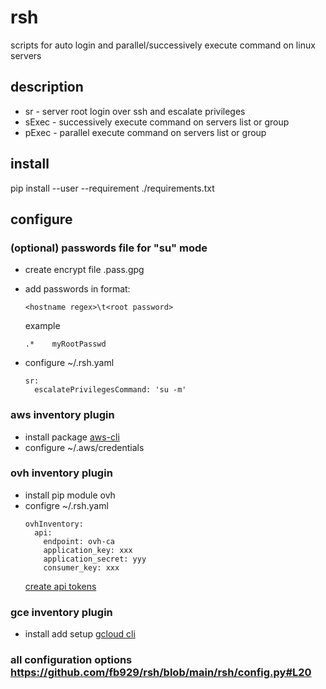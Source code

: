 # rsh
scripts for auto login and parallel/successively execute command on linux servers

## description
* sr - server root
  login over ssh and escalate privileges
* sExec - successively execute command on servers list or group
* pExec - parallel execute command on servers list or group

## install
pip install --user --requirement ./requirements.txt

## configure
### (optional) passwords file for "su" mode
* create encrypt file .pass.gpg
* add passwords in format:
  ```
  <hostname regex>\t<root password>
  ```

  example
  ```
  .*	myRootPasswd
  ```
* configure ~/.rsh.yaml
  ```
  sr:
    escalatePrivilegesCommand: 'su -m'
  ```

### aws inventory plugin
* install package [aws-cli](https://github.com/aws/aws-cli)
* configure ~/.aws/credentials

### ovh inventory plugin
* install pip module ovh
* configre ~/.rsh.yaml
  ```
  ovhInventory:
    api:
      endpoint: ovh-ca
      application_key: xxx
      application_secret: yyy
      consumer_key: xxx
  ```
  [create api tokens](https://help.ovhcloud.com/csm/en-api-getting-started-ovhcloud-api?id=kb_article_view&sysparm_article=KB0042777)

### gce inventory plugin
* install add setup [gcloud cli](https://cloud.google.com/sdk/docs/install)

### all configuration options https://github.com/fb929/rsh/blob/main/rsh/config.py#L20

